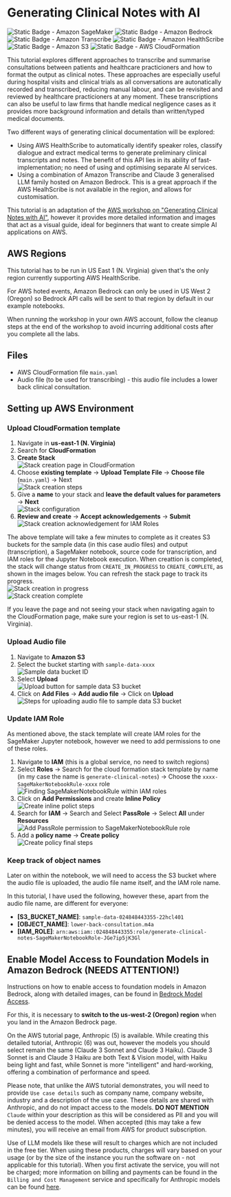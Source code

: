 # Generating Clinical Notes with AI

![Static Badge - Amazon SageMaker](https://img.shields.io/badge/Amazon_SageMaker-44aa93?style=flat)
![Static Badge - Amazon Bedrock](https://img.shields.io/badge/Amazon_Bedrock-44aa93?style=flat)
![Static Badge - Amazon Transcribe](https://img.shields.io/badge/Amazon_Transcribe-44aa93?style=flat)
![Static Badge - Amazon HealthScribe](https://img.shields.io/badge/AWS_HealthScribe-44aa93?style=flat)
![Static Badge - Amazon S3](https://img.shields.io/badge/Amazon_S3-67aa3b?style=flat)
![Static Badge - AWS CloudFormation](https://img.shields.io/badge/AWS_CloudFormation-f54683?style=flat)

This tutorial explores different approaches to transcribe and summarise consultations between patients and healthcare practicioners and how to format the output as clinical notes. These approaches are especially useful during hospital visits and clinical trials as all conversations are autonatically recorded and transcribed, reducing manual labour, and can be revisited and reviewed by healthcare practicioners at any moment. These transcriptions can also be useful to law firms that handle medical negligence cases as it provides more background information and details than written/typed medical documents.

Two different ways of generating clinical documentation will be explored:
- Using AWS HealthScribe to automatically identify speaker roles, classify dialogue and extract medical terms to generate preliminary clinical transcripts and notes. The benefit of this API lies in its ability of fast-implementation; no need of using and optimising separate AI services.
- Using a combination of Amazon Transcribe and Claude 3 generalised LLM family hosted on Amazon Bedrock. This is a great approach if the AWS HealhScribe is not available in the region, and allows for customisation. 

This tutorial is an adaptation of the <a href="https://catalog.us-east-1.prod.workshops.aws/workshops/989c3aad-3f3e-405f-8519-13552cdd98eb/en-US">AWS workshop on "Generating Clinical Notes with AI"</a>, however it provides more detailed information and images that act as a visual guide, ideal for beginners that want to create simple AI applications on AWS.

## AWS Regions
This tutorial has to be run in US East 1 (N. Virginia) given that's the only region currently supporting AWS HealthScribe.

For AWS hoted events, Amazon Bedrock can only be used in US West 2 (Oregon) so Bedrock API calls will be sent to that region by default in our example notebooks.

When running the workshop in your own AWS account, follow the cleanup steps at the end of the workshop to avoid incurring additional costs after you complete all the labs.

## Files
- AWS CloudFormation file `main.yaml`
- Audio file (to be used for transcribing) - this audio file includes a lower back clinical consultation.

## Setting up AWS Environment
### Upload CloudFormation template
1. Navigate in **us-east-1 (N. Virginia)**
2. Search for **CloudFormation**
3. **Create Stack** <br> ![Stack creation page in CloudFormation](images/image.png)
4. Choose **existing template** &rarr; **Upload Template File** &rarr; **Choose file** (`main.yaml`) &rarr; Next<br>![Stack creation steps](images/image-1.png)
5. Give a **name** to your stack and **leave the default values for parameters** &rarr; **Next** <br> ![Stack configuration](images/image-2.png)
6. **Review and create** &rarr; **Accept acknowledgements** &rarr; **Submit** <br> ![Stack creation acknowledgement for IAM Roles](images/image-3.png)
   
The above template will take a few minutes to complete as it creates S3 buckets for the sample data (in this case audio files) and output (transcription), a SageMaker notebook, source code for transcription, and IAM roles for the Jupyter Notebook execution. When creattion is completed, the stack will change status from `CREATE_IN_PROGRESS` to `CREATE_COMPLETE`, as shown in the images below. You can refresh the stack page to track its progress. <br>
![Stack creation in progress](images/image-4.png)<br>
![Stack creation complete](images/image-6.png)

If you leave the page and not seeing your stack when navigating again to the CloudFormation page, make sure your region is set to us-east-1 (N. Virginia).

### Upload Audio file
1. Navigate to **Amazon S3**
2. Select the bucket starting with `sample-data-xxxx` <br> ![Sample data bucket ID](images/image-5.png)
3. Select **Upload** <br> ![Upload button for sample data S3 bucket](images/image-7.png)
4. Click on **Add Files** &rarr; **Add audio file** &rarr; Click on **Upload** <br> ![Steps for uploading audio file to sample data S3 bucket](images/image-8.png)

### Update IAM Role
As mentioned above, the stack template will create IAM roles for the SageMaker Jupyter notebook, however we need to add permissions to one of these roles.

1. Navigate to **IAM** (this is a global service, no need to switch regions)
2. Select **Roles** &rarr; Search for the cloud formation stack template by name (in my case the name is `generate-clinical-notes`) &rarr; Choose the `xxxx-SageMakerNotebookRule-xxxx` role <br> ![Finding SageMakerNotebookRule within IAM roles](images/image-9.png)
3. Click on **Add Permissions** and create **Inline Policy** <br>![Create inline polict steps](images/image-10.png)
4. Search for **IAM** &rarr; Search and Select **PassRole** &rarr; Select **All** under **Resources** <br> ![Add PassRole permission to SageMakerNotebookRule role](images/image-11.png)
5. Add a **policy name** &rarr; **Create policy** <br> ![Create policy final steps](images/image-12.png)

### Keep track of object names
Later on within the notebook, we will need to access the S3 bucket where the audio file is uploaded, the audio file name itself, and the IAM role name.

In this tutorial, I have used the following, however these, apart from the audio file name, are different for everyone:
- **\[S3_BUCKET_NAME\]**: `sample-data-024848443355-22hcl401`
- **\[OBJECT_NAME\]**: `lower-back-consultation.m4a`
- **\[IAM_ROLE\]**: `arn:aws:iam::024848443355:role/generate-clinical-notes-SageMakerNotebookRole-JGe7ip5jK3Gl`

## Enable Model Access to Foundation Models in Amazon Bedrock (NEEDS ATTENTION!)
Instructions on how to enable access to foundation models in Amazon Bedrock, along with detailed images, can be found in <a href="https://catalog.us-east-1.prod.workshops.aws/workshops/989c3aad-3f3e-405f-8519-13552cdd98eb/en-US/getting-started/bedrock-setup">Bedrock Model Access</a>.

For this, it is necessary to **switch to the us-west-2 (Oregon) region** when you land in the Amazon Bedrock page.

On the AWS tutorial page, Anthropic (5) is available. While creating this detailed tutorial, Anthropic (6) was out, however the models you should select remain the same (Claude 3 Sonnet and Claude 3 Haiku). Claude 3 Sonnet is and Claude 3 Haiku are both Text & Vision model, with Haiku being light and fast, while Sonnet is more "intelligent" and hard-working, offering a combination of performance and speed. 

Please note, that unlike the AWS tutorial demonstrates, you will need to provide `Use case details` such as company name, company website, industry and a description of the use case. These details are shared with Anthropic, and do not impact access to the models. **DO NOT MENTION** `Claude` within your description as this will be considered as PII and you will be denied access to the model. When accepted (this may take a few minutes), you will receive an email from AWS for product subscription.

Use of LLM models like these will result to charges which are not included in the free tier. When using these products, charges will vary based on your usage (or by the size of the instance you run the software on - not applicable for this tutorial). When you first activate the service, you will not be charged; more information on billing and payments can be found in the `Billing and Cost Management` service and specifically for Anthropic models can be found <a href="https://p6li1chk.r.us-east-1.awstrack.me/L0/https:%2F%2Faws.amazon.com%2Fmarketplace%2Fpp%2Fref=bill_eml_2%3Fsku=9gpietg9oyw4g370igogh95co/1/0100019139259f59-f2f62213-d36f-43a9-b523-e4b8e5f14bb1-000000/k0aY1OKY5x9vEuH0fZ4gw2hJK5o=386">here</a>. 


